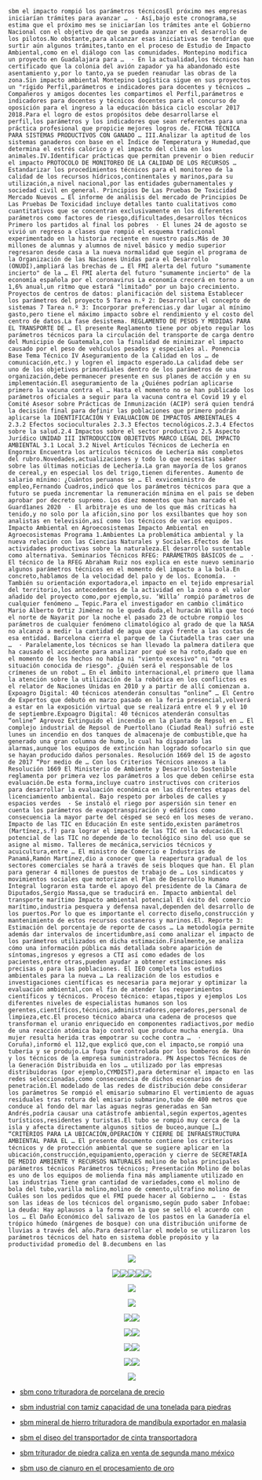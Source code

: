 
```
sbm el impacto rompió los parámetros técnicosEl próximo mes empresas iniciarían trámites para avanzar …  · Así,bajo este cronograma,se estima que el próximo mes se iniciarían los trámites ante el Gobierno Nacional con el objetivo de que se pueda avanzar en el desarrollo de los pilotos.No obstante,para alcanzar esas iniciativas se tendrían que surtir aún algunos trámites,tanto en el proceso de Estudio de Impacto Ambiental,como en el diálogo con las comunidades. Montepino modifica un proyecto en Guadalajara para …  · En la actualidad,los técnicos han certificado que la colonia del avión zapador ya ha abandonado este asentamiento y,por lo tanto,ya se pueden reanudar las obras de la zona.Sin impacto ambiental Montepino Logística sigue en sus proyectos un "rígido Perfil,parámetros e indicadores para docentes y técnicos … Compañeros y amigos docentes les compartimos el Perfil,parámetros e indicadores para docentes y técnicos docentes para el concurso de oposición para el ingreso a la educación básica ciclo escolar 2017 2018.Para el logro de estos propósitos debe desarrollarse el perfil,los parámetros y los indicadores que sean referentes para una práctica profesional que propicie mejores logros de. FICHA TÉCNICA PARA SISTEMAS PRODUCTIVOS CON GANADO … III.Analizar la aptitud de los sistemas ganaderos con base en el Índice de Temperatura y Humedad,que determina el estrés calórico y el impacto del clima en los animales.IV.Identificar prácticas que permitan prevenir o bien reducir el impacto PROTOCOLO DE MONITOREO DE LA CALIDAD DE LOS RECURSOS … Estandarizar los procedimientos técnicos para el monitoreo de la calidad de los recursos hídricos,continentales y marinos,para su utilización,a nivel nacional,por las entidades gubernamentales y sociedad civil en general. Principios De Las Pruebas De Toxicidad Mercado Nuevos … El informe de análisis del mercado de Principios De Las Pruebas De Toxicidad incluye detalles tanto cualitativos como cuantitativos que se concentran exclusivamente en los diferentes parámetros como factores de riesgo,dificultades,desarrollos técnicos Primero los partidos al final los pobres  · El lunes 24 de agosto se vivió un regreso a clases que rompió el esquema tradicional experimentado en la historia reciente en nuestro país.Más de 30 millones de alumnas y alumnos de nivel básico y medio superior regresaron desde casa a la nueva normalidad que según el programa de la Organización de las Naciones Unidas para el Desarrollo (ONUDI),ampliará las brechas de … El FMI alerta del futuro "sumamente incierto" de la … El FMI alerta del futuro "sumamente incierto" de la economía española por el coronavirus La economía crecerá en torno a un 1,6% anual,un ritmo que estará "limitado" por un bajo crecimiento. Proyectos de centros de datos: planificación del sistema Establecer los parámetros del proyecto 5 Tarea n.º 2: Desarrollar el concepto de sistemas 7 Tarea n.º 3: Incorporar preferencias.y dar lugar al mínimo gasto,pero tiene el máximo impacto sobre el rendimiento y el costo del centro de datos.La fase desistema. REGLAMENTO DE PESOS Y MEDIDAS PARA EL TRANSPORTE DE … El presente Reglamento tiene por objeto regular los parámetros técnicos para la circulación del transporte de carga dentro del Municipio de Guatemala,con la finalidad de minimizar el impacto causado por el peso de vehículos pesados y especiales al. Ponencia Base Tema Técnico IV Aseguramiento de la Calidad en los … de comunicación,etc.) y logren el impacto esperado.La calidad debe ser uno de los objetivos primordiales dentro de los parámetros de una organización,debe permanecer presente en sus planes de acción y en su implementación.El aseguramiento de la ¿Quiénes podrían aplicarse primero la vacuna contra el … Hasta el momento no se han publicado los parámetros oficiales a seguir para la vacuna contra el Covid 19 y el Comité Asesor sobre Prácticas de Inmunización (ACIP) será quien tendrá la decisión final para definir las poblaciones que primero podrán aplicarse la IDENTIFICACIÓN Y EVALUACION DE IMPACTOS AMBIENTALES 4 2.3.2 Efectos socioculturales 2.3.3 Efectos tecnológicos.2.3.4 Efectos sobre la salud.2.4 Impactos sobre el sector productivo 2.5 Aspecto Jurídico UNIDAD III INTRODUCCION OBJETIVOS MARCO LEGAL DEL IMPACTO AMBIENTAL 3.1 Local 3.2 Nivel Artículos Técnicos de Lechería en Engormix Encuentra los artículos técnicos de Lechería más completos del rubro.Novedades,actualizaciones y todo lo que necesitas saber sobre las últimas noticias de Lechería.La gran mayoría de los granos de cereal,y en especial los del trigo,tienen diferentes. Aumento de salario mínimo: ¿Cuántos peruanos se … El exviceministro de empleo,Fernando Cuadros,indicó que los parámetros técnicos para que a futuro se pueda incrementar la remuneración mínima en el país se deben aprobar por decreto supremo. Los diez momentos que han marcado el Guard1anes 2020  · El arbitraje es uno de los que más críticas ha tenido,y no solo por la afición,sino por los exsilbantes que hoy son analistas en televisión,así como los técnicos de varios equipos. Impacto Ambiental en Agroecosistemas Impacto Ambiental en Agroecosistemas Programa 1.Ambientes La problemática ambiental y la nueva relación con las Ciencias Naturales y Sociales.Efectos de las actividades productivas sobre la naturaleza.El desarrollo sustentable como alternativa. Seminarios Técnicos RFEG: PARÁMETROS BÁSICOS de …  · El técnico de la RFEG Abraham Ruiz nos explica en este nuevo seminario algunos parámetros técnicos en el momento del impacto a la bola.En concreto,hablamos de la velocidad del palo y de los. Economía.  · También su orientación exportadora,el impacto en el tejido empresarial del territorio,los antecedentes de la actividad en la zona o el valor añadido del proyecto como,por ejemplo,su. ‘Willa’ rompió parámetros de cualquier fenómeno … Tepic.Para el investigador en cambio climático Mario Alberto Ortiz Jiménez no le queda duda,el huracán Willa que tocó el norte de Nayarit por la noche el pasado 23 de octubre rompió los parámetros de cualquier fenómeno climatológico al grado de que la NASA no alcanzó a medir la cantidad de agua que cayó frente a las costas de esa entidad. Barcelona cierra el parque de la Ciutadella tras caer una …  · Paralelamente,los técnicos se han llevado la palmera datilera que ha causado el accidente para analizar por qué se ha roto,dado que en el momento de los hechos no había ni "viento excesivo" ni "otra situación conocida de riesgo". ¿Quién será el responsable de los crímenes de un robot … En el ámbito internacional,el primero que llama la atención sobre la utilización de la robótica en los conflictos es el relator de Naciones Unidas en 2010 y a partir de allí comienzan a. Expoagro Digital: 40 técnicos atenderán consultas “online” … El Centro de Expertos que debutó en marzo pasado en la feria presencial,volverá a estar en la exposición virtual que se realizará entre el 9 y el 10 de septiembre.Expoagro Digital: 40 técnicos atenderán consultas “online” Agrovoz Extinguido el incendio en la planta de Repsol en … El complejo industrial de Repsol de Puertollano (Ciudad Real) sufrió este lunes un incendio en dos tanques de almacenaje de combustible,que ha generado una gran columna de humo,lo cual ha disparado las alarmas,aunque los equipos de extinción han logrado sofocarlo sin que se hayan producido daños personales. Resolución 1669 del 15 de agosto de 2017 “Por medio de … Con los Criterios Técnicos anexos a la Resolución 1669 El Ministerio de Ambiente y Desarrollo Sostenible reglamenta por primera vez los parámetros a los que deben ceñirse esta evaluación.De esta forma,incluye cuatro instructivos con criterios para desarrollar la evaluación económica en las diferentes etapas del licenciamiento ambiental. Bajo respeto por árboles de calles y espacios verdes  · Se instaló el riego por aspersión sin tener en cuenta los parámetros de evapotranspiración y edáficos como consecuencia la mayor parte del césped se secó en los meses de verano. Impacto de las TIC en Educación En este sentido,existen parámetros (Martínez,s.f) para lograr el impacto de las TIC en la educación.El potencial de las TIC no depende de lo tecnológico sino del uso que se asigne al mismo. Talleres de mecánica,servicios técnicos y acuicultura,entre … El ministro de Comercio e Industrias de Panamá,Ramón Martínez,dio a conocer que la reapertura gradual de los sectores comerciales se hará a través de seis bloques que han. El plan para generar 4 millones de puestos de trabajo de … Los sindicatos y movimientos sociales que motorizan el Plan de Desarrollo Humano Integral lograron esta tarde el apoyo del presidente de la Cámara de Diputados,Sergio Massa,que se traducirá en. Impacto ambiental del transporte marítimo Impacto ambiental potencial El éxito del comercio marítimo,industria pesquera y defensa naval,dependen del desarrollo de los puertos.Por lo que es importante el correcto diseño,construcción y mantenimiento de estos recursos costaneros y marinos.El. Reporte 3: Estimación del porcentaje de reporte de casos … La metodología permite además dar intervalos de incertidumbre,así como analizar el impacto de los parámetros utilizados en dicha estimación.Finalmente,se analiza cómo una información pública más detallada sobre aparición de síntomas,ingresos y egresos a CTI así como edades de los pacientes,entre otras,pueden ayudar a obtener estimaciones más precisas o para las poblaciones. El IEO completa los estudios ambientales para la nueva … La realización de los estudios e investigaciones científicas es necesaria para mejorar y optimizar la evaluación ambiental,con el fin de atender los requerimientos científicos y técnicos. Proceso técnico: etapas,tipos y ejemplos Los diferentes niveles de especialistas humanos son los gerentes,científicos,técnicos,administradores,operadores,personal de limpieza,etc.El proceso técnico abarca una cadena de procesos que transforman el uranio enriquecido en componentes radiactivos,por medio de una reacción atómica bajo control que produce mucha energía. Una mujer resulta herida tras empotrar su coche contra …  · Coruña),informó el 112,que explicó que,con el impacto,se rompió una tubería y se produjo.La fuga fue controlada por los bomberos de Narón y los técnicos de la empresa suministradora. PN Aspectos Técnicos de la Generación Distribuida en los … utilizado por las empresas distribuidoras (por ejemplo,CYMDIST),para determinar el impacto en las redes seleccionadas,como consecuencia de dichos escenarios de penetración.El modelado de las redes de distribución debe considerar los parámetros Se rompió el emisario submarino El vertimiento de aguas residuales tras rotura del emisario submarino,tubo de 400 metros que conduce al fondo del mar las aguas negras generadas en San Andrés,podría causar una catástrofe ambiental,según expertos,agentes turísticos,residentes y turistas.El tubo se rompió muy cerca de la isla y afecta directamente algunos sitios de buceo,aunque […] “CRITERIOS PARA LA UBICACIÓN,OPERACIÓN Y CIERRE DE INFRAESTRUCTURA AMBIENTAL PARA EL … El presente documento contiene los criterios técnicos y de protección ambiental que se sugiere aplicar en la ubicación,construcción,equipamiento,operación y cierre de SECRETARÍA DE MEDIO AMBIENTE Y RECURSOS NATURALES molino de bolas principales parámetros técnicos Parámetros técnicos; Presentación Molino de bolas es uno de los equipos de molienda fina más ampliamente utilizado en las industrias Tiene gran cantidad de variedades,como el molino de bola del tubo,varilla molino,molino de cemento,ultrafino molino de Cuáles son los pedidos que el FMI puede hacer al Gobierno …  · Estas son las ideas de los técnicos del organismo,según pudo saber Infobae: La deuda: Hay aplausos a la forma en la que se selló el acuerdo con los … El Daño Económico del salivazo de los pastos en la Ganadería el trópico húmedo (márgenes de bosque) con una distribución uniforme de lluvias a través del año.Para desarrollar el modelo se utilizaron los parámetros técnicos del hato en sistema doble propósito y la productividad promedio del B.decumbens en las 
```

<div align="center">

<a href="https://es-crusher.shibang-china.com/github&k=sbm+el+impacto+rompi%C3%B3+los+par%C3%A1metros+t%C3%A9cnicos"><img src="https://static.shibang-china.com/es/crusher/logo.jpg"></a>

<a href="https://es-crusher.shibang-china.com/github&k=sbm+el+impacto+rompi%C3%B3+los+par%C3%A1metros+t%C3%A9cnicos"><img src="https://static.shibang-china.com/es/crusher/index.jpg"></a><a href="https://es-crusher.shibang-china.com/material.htmlgithub&k=sbm+el+impacto+rompi%C3%B3+los+par%C3%A1metros+t%C3%A9cnicos"><img src="https://static.shibang-china.com/es/crusher/material.jpg"></a><a href="https://es-crusher.shibang-china.com/application.htmlgithub&k=sbm+el+impacto+rompi%C3%B3+los+par%C3%A1metros+t%C3%A9cnicos"><img src="https://static.shibang-china.com/es/crusher/application.jpg"></a><a href="https://es-crusher.shibang-china.com/aboutus.htmlgithub&k=sbm+el+impacto+rompi%C3%B3+los+par%C3%A1metros+t%C3%A9cnicos"><img src="https://static.shibang-china.com/es/crusher/aboutus.jpg"></a><a href="https://es-crusher.shibang-china.com/contact.htmlgithub&k=sbm+el+impacto+rompi%C3%B3+los+par%C3%A1metros+t%C3%A9cnicos"><img src="https://static.shibang-china.com/es/crusher/contact.jpg"></a>

<a href="https://es-crusher.shibang-china.com/github&k=sbm+el+impacto+rompi%C3%B3+los+par%C3%A1metros+t%C3%A9cnicos"><img src="https://static.shibang-china.com/es/crusher/banner.jpg"></a>

<a href="https://swt.shibang-china.com/github&k=sbm+el+impacto+rompi%C3%B3+los+par%C3%A1metros+t%C3%A9cnicos"><img src="https://static.shibang-china.com/es/crusher/text.jpg"></a>

<a href="https://swt.shibang-china.com/github&k=sbm+el+impacto+rompi%C3%B3+los+par%C3%A1metros+t%C3%A9cnicos"><img src="https://static.shibang-china.com/es/crusher/chat.jpg"></a><a href="https://es-crusher.shibang-china.com/contact.htmlgithub&k=sbm+el+impacto+rompi%C3%B3+los+par%C3%A1metros+t%C3%A9cnicos"><img src="https://static.shibang-china.com/es/crusher/message.jpg"></a>

<a href="https://es-crusher.shibang-china.com/products/pe.htmlgithub&k=sbm+el+impacto+rompi%C3%B3+los+par%C3%A1metros+t%C3%A9cnicos"><img src="https://static.shibang-china.com/es/crusher/pe.jpg"></a><a href="https://es-crusher.shibang-china.com/products/pf.htmlgithub&k=sbm+el+impacto+rompi%C3%B3+los+par%C3%A1metros+t%C3%A9cnicos"><img src="https://static.shibang-china.com/es/crusher/pf.jpg"></a>

<a href="https://es-crusher.shibang-china.com/products/hpt.htmlgithub&k=sbm+el+impacto+rompi%C3%B3+los+par%C3%A1metros+t%C3%A9cnicos"><img src="https://static.shibang-china.com/es/crusher/hpt.jpg"></a><a href="https://es-crusher.shibang-china.com/products/vsi.htmlgithub&k=sbm+el+impacto+rompi%C3%B3+los+par%C3%A1metros+t%C3%A9cnicos"><img src="https://static.shibang-china.com/es/crusher/vsi.jpg"></a>

<a href="https://es-crusher.shibang-china.com/products/klv.htmlgithub&k=sbm+el+impacto+rompi%C3%B3+los+par%C3%A1metros+t%C3%A9cnicos"><img src="https://static.shibang-china.com/es/crusher/klv.jpg"></a><a href="https://es-crusher.shibang-china.com/products/portable.htmlgithub&k=sbm+el+impacto+rompi%C3%B3+los+par%C3%A1metros+t%C3%A9cnicos"><img src="https://static.shibang-china.com/es/crusher/portable.jpg"></a>

<a href="https://swt.shibang-china.com/github&k=sbm+el+impacto+rompi%C3%B3+los+par%C3%A1metros+t%C3%A9cnicos"><img src="https://static.shibang-china.com/es/crusher/case.jpg"></a>

</div>


* [sbm cono trituradora de porcelana de precio](sbm%20cono%20trituradora%20de%20porcelana%20de%20precio.md)

* [sbm industrial con tamiz capacidad de una tonelada para piedras](sbm%20industrial%20con%20tamiz%20capacidad%20de%20una%20tonelada%20para%20piedras.md)

* [sbm mineral de hierro trituradora de mandíbula exportador en malasia](sbm%20mineral%20de%20hierro%20trituradora%20de%20mand%C3%ADbula%20exportador%20en%20malasia.md)

* [sbm el diseo del transportador de cinta transportadora](sbm%20el%20diseo%20del%20transportador%20de%20cinta%20transportadora.md)

* [sbm triturador de piedra caliza en venta de segunda mano méxico](sbm%20triturador%20de%20piedra%20caliza%20en%20venta%20de%20segunda%20mano%20m%C3%A9xico.md)

* [sbm uso de cianuro en el procesamiento de oro](sbm%20uso%20de%20cianuro%20en%20el%20procesamiento%20de%20oro.md)